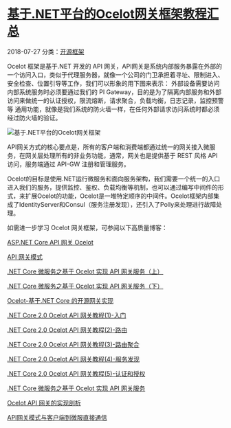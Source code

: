 # [基于.NET平台的Ocelot网关框架教程汇总](https://www.xcode.me/code/ocelot-is-net-api-gateway)

2018-07-27 分类：[开源框架](https://www.xcode.me/code) 

Ocelot 框架是基于.NET 开发的 API 网关，API网关是系统内部服务暴露在外部的一个访问入口，类似于代理服务器，就像一个公司的门卫承担着寻址、限制进入、安全检查、位置引导等工作，我们可以形象的用下图来表示： 外部设备需要访问内部系统服务时必须要通过我们的 PI Gateway，目的是为了隔离内部服务和外部访问来做统一的认证授权，限流熔断，请求聚合，负载均衡，日志记录，监控预警等 通用功能，就像是我们系统的防火墙一样，在任何外部请求访问系统时都必须经过防火墙的验证。

![基于.NET平台的Ocelot网关框架](https://www.xcode.me/wp-content/uploads/2013/12/web-api-max.png)

API网关方式的核心要点是，所有的客户端和消费端都通过统一的网关接入微服务，在网关层处理所有的非业务功能，通常，网关也是提供基于 REST 风格 API 访问，服务端通过 API-GW 注册和管理服务。

Ocelot的目标是使用.NET运行微服务和面向服务架构，我们需要一个统一的入口进入我们的服务，提供监控、鉴权、负载均衡等机制，也可以通过编写中间件的形式，来扩展Ocelot的功能，Ocelot是一堆特定顺序的中间件。Ocelot框架内部集成了IdentityServer和Consul（服务注册发现），还引入了Polly来处理进行故障处理。

如需进一步学习 Ocelot 网关框架，可参阅以下高质量博客：

[ASP.NET Core API 网关 Ocelot](http://www.cnblogs.com/ibeisha/p/ocelot.html)

[API 网关模式](https://www.cnblogs.com/xiandnc/p/9270365.html)

[.NET Core 微服务之基于 Ocelot 实现 API 网关服务（上）](https://www.cnblogs.com/edisonchou/archive/2018/06/12/9170333.html)

[.NET Core 微服务之基于 Ocelot 实现 API 网关服务（下）](https://www.cnblogs.com/edisonchou/p/api_gateway_ocelot_foundation_02.html)

[Ocelot-基于.NET Core 的开源网关实现](https://www.cnblogs.com/xiandnc/p/9374533.html)

[.NET Core 2.0 Ocelot API 网关教程(1)-入门](https://www.jianshu.com/p/c967eda8b04d)

[.NET Core 2.0 Ocelot API 网关教程(2)-路由](https://www.jianshu.com/p/05ccf87a3091)

[.NET Core 2.0 Ocelot API 网关教程(3)-路由聚合](https://www.jianshu.com/p/585396dc885a)

[.NET Core 2.0 Ocelot API 网关教程(4)-服务发现](https://www.jianshu.com/p/05a1bf2545a0)

[.NET Core 2.0 Ocelot API 网关教程(5)-认证和授权](https://www.jianshu.com/p/57d4d2fcec00)

[.NET Core 微服务之基于 Ocelot 实现 API 网关服务](https://www.cnblogs.com/edisonchou/archive/2018/06/12/9170333.html)

[Ocelot API 网关的实现剖析](https://www.tuicool.com/articles/E7fY3an)

[API网关模式与客户端到微服直接通信](https://docs.microsoft.com/zh-cn/dotnet/standard/microservices-architecture/architect-microservice-container-applications/direct-client-to-microservice-communication-versus-the-api-gateway-pattern)